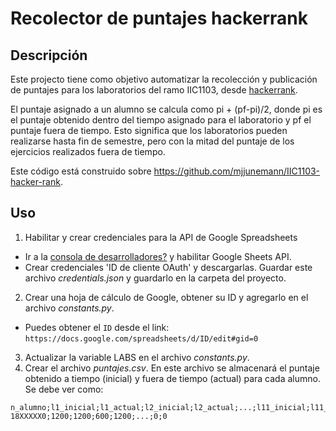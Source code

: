 # Recolector de puntajes hackerrank

## Descripción
Este projecto tiene como objetivo automatizar la recolección y publicación de puntajes para los laboratorios del ramo IIC1103, desde [hackerrank](https://www.hackerrank.com).

El puntaje asignado a un alumno se calcula como pi + (pf-pi)/2, donde pi es el puntaje obtenido dentro del tiempo asignado para el laboratorio y pf el puntaje fuera de tiempo. Esto significa que los laboratorios pueden realizarse hasta fin de semestre, pero con la mitad del puntaje de los ejercicios realizados fuera de tiempo.

Este código está construido sobre https://github.com/mjjunemann/IIC1103-hacker-rank.
## Uso
1. Habilitar y crear credenciales para la API de Google Spreadsheets
  * Ir a la [consola de desarrolladores?](https://console.developers.google.com) y habilitar Google Sheets API.
  * Crear credenciales 'ID de cliente OAuth' y descargarlas. Guardar este archivo *credentials.json* y guardarlo en la carpeta del proyecto.

2. Crear una hoja de cálculo de Google, obtener su ID y agregarlo en el archivo *constants.py*.

  * Puedes obtener el `ID` desde el link:
`https://docs.google.com/spreadsheets/d/ID/edit#gid=0`
3. Actualizar la variable LABS en el archivo *constants.py*.
4. Crear el archivo *puntajes.csv*. En este archivo se almacenará el puntaje obtenido a tiempo (inicial) y fuera de tiempo (actual) para cada alumno. Se debe ver como:

```
n_alumno;l1_inicial;l1_actual;l2_inicial;l2_actual;...;l11_inicial;l11_actual
18XXXXX0;1200;1200;600;1200;...;0;0
```
